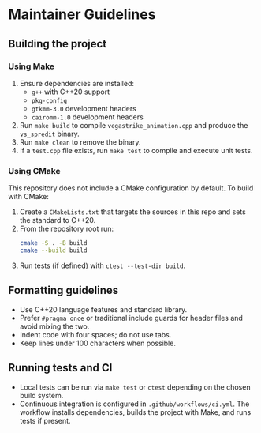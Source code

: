 # Maintainer Guidelines

## Building the project

### Using Make
1. Ensure dependencies are installed:
   - `g++` with C++20 support
   - `pkg-config`
   - `gtkmm-3.0` development headers
   - `cairomm-1.0` development headers
2. Run `make build` to compile `vegastrike_animation.cpp` and produce the `vs_spredit` binary.
3. Run `make clean` to remove the binary.
4. If a `test.cpp` file exists, run `make test` to compile and execute unit tests.

### Using CMake
This repository does not include a CMake configuration by default. To build with CMake:
1. Create a `CMakeLists.txt` that targets the sources in this repo and sets the standard to C++20.
2. From the repository root run:
   ```bash
   cmake -S . -B build
   cmake --build build
   ```
3. Run tests (if defined) with `ctest --test-dir build`.

## Formatting guidelines
- Use C++20 language features and standard library.
- Prefer `#pragma once` or traditional include guards for header files and avoid mixing the two.
- Indent code with four spaces; do not use tabs.
- Keep lines under 100 characters when possible.

## Running tests and CI
- Local tests can be run via `make test` or `ctest` depending on the chosen build system.
- Continuous integration is configured in `.github/workflows/ci.yml`. The workflow installs dependencies, builds the project with Make, and runs tests if present.
